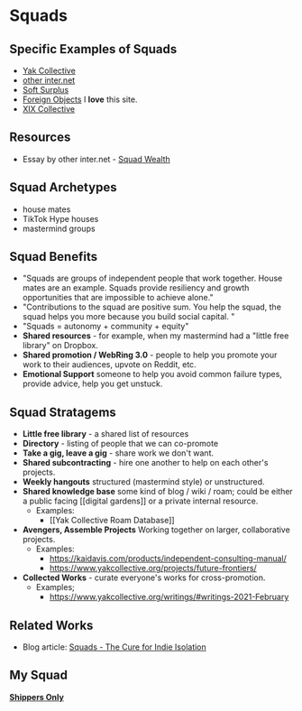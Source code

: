 # Squads

## Specific Examples of Squads
  - [Yak Collective](https://www.yakcollective.org/)
  - [other inter.net](https://otherinter.net/)
  - [Soft Surplus](https://www.instagram.com/)
  - [Foreign Objects](https://www.foreignobjects.net/) I __love__ this site.
  - [XIX Collective](https://www.xixcollective.com/)

## Resources
- Essay by other inter.net - [Squad Wealth](https://otherinter.net/squad-wealth/)


## Squad Archetypes
  - house mates
  - TikTok Hype houses
  - mastermind groups
    
## Squad Benefits
  - "Squads are groups of independent people that work together. House mates are an example. Squads provide resiliency and growth opportunities that are impossible to achieve alone."
  - "Contributions to the squad are positive sum. You help the squad, the squad helps you more because you build social capital. "
  - "Squads = autonomy + community + equity"
  - **Shared resources** - for example, when my mastermind had a "little free library" on Dropbox. 
  - **Shared promotion / WebRing 3.0** - people to help you promote your work to their audiences, upvote on Reddit, etc. 
  - **Emotional Support** someone to help you avoid common failure types, provide advice, help you get unstuck. 

## Squad Stratagems
  - **Little free library** - a shared list of resources
  - **Directory** - listing of people that we can co-promote
  - **Take a gig, leave a gig** - share work we don't want. 
  - **Shared subcontracting** - hire one another to help on each other's projects.
  - **Weekly hangouts**  structured (mastermind style) or unstructured.
  - **Shared knowledge base** some kind of blog / wiki / roam; could be either a public facing [[digital gardens]] or a private internal resource.
      - Examples:
          - [[Yak Collective Roam Database]]
  - **Avengers, Assemble Projects** Working together on larger, collaborative projects.
      - Examples: 
          - https://kaidavis.com/products/independent-consulting-manual/
          - https://www.yakcollective.org/projects/future-frontiers/
  - **Collected Works** - curate everyone's works for cross-promotion.
      - Examples;
          - https://www.yakcollective.org/writings/#writings-2021-February

## Related Works
- Blog article: [Squads - The Cure for Indie Isolation](https://glennstovall.com/squads/)

## My Squad
**[Shippers Only](https://shippersonly.com)**
